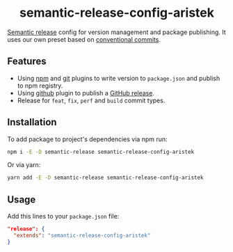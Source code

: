 <div align="center">

# semantic-release-config-aristek

</div>

[Semantic release](https://github.com/semantic-release/semantic-release) config for version management and package publishing.
It uses our own preset based on [conventional commits](https://www.conventionalcommits.org).

## Features

- Using [npm](https://github.com/semantic-release/npm) and [git](https://github.com/semantic-release/git) plugins
  to write version to `package.json` and publish to npm registry.
- Using [github](https://github.com/semantic-release/github) plugin
  to publish a [GitHub release](https://help.github.com/en/github/administering-a-repository/about-releases).
- Release for `feat`, `fix`, `perf` and `build` commit types.

## Installation

To add package to project's dependencies via npm run:

```bash
npm i -E -D semantic-release semantic-release-config-aristek
```

Or via yarn:

```bash
yarn add -E -D semantic-release semantic-release-config-aristek
```

## Usage

Add this lines to your `package.json` file:

```json
"release": {
  "extends": "semantic-release-config-aristek"
}
```
